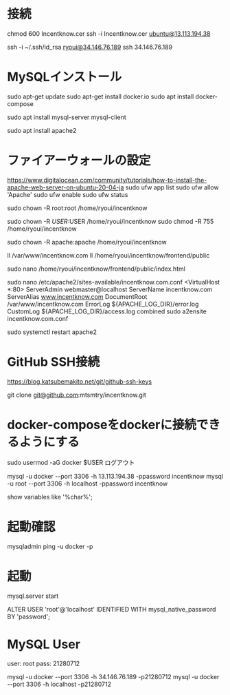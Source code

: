 # 接続
chmod 600 Incentknow.cer
ssh -i Incentknow.cer ubuntu@13.113.194.38

ssh -i ~/.ssh/id_rsa ryoui@34.146.76.189
ssh 34.146.76.189

# MySQLインストール
sudo apt-get update
sudo apt-get install docker.io
sudo apt install docker-compose

sudo apt install mysql-server mysql-client

sudo apt install apache2

# ファイアーウォールの設定
https://www.digitalocean.com/community/tutorials/how-to-install-the-apache-web-server-on-ubuntu-20-04-ja
sudo ufw app list 
sudo ufw allow 'Apache'
sudo ufw enable
sudo ufw status

sudo chown -R root:root /home/ryoui/incentknow

sudo chown -R $USER:$USER /home/ryoui/incentknow
sudo chmod -R 755 /home/ryoui/incentknow

sudo chown -R apache:apache /home/ryoui/incentknow

ll /var/www/incentknow.com
ll /home/ryoui/incentknow/frontend/public

sudo nano /home/ryoui/incentknow/frontend/public/index.html

sudo nano /etc/apache2/sites-available/incentknow.com.conf
<VirtualHost *:80>
    ServerAdmin webmaster@localhost
    ServerName incentknow.com
    ServerAlias www.incentknow.com
    DocumentRoot /var/www/incentknow.com
    ErrorLog ${APACHE_LOG_DIR}/error.log
    CustomLog ${APACHE_LOG_DIR}/access.log combined
</VirtualHost>
sudo a2ensite incentknow.com.conf

sudo systemctl restart apache2

# GitHub SSH接続
https://blog.katsubemakito.net/git/github-ssh-keys

git clone git@github.com:mtsmtry/incentknow.git

# docker-composeをdockerに接続できるようにする
sudo usermod -aG docker $USER
ログアウト

mysql -u docker --port 3306 -h 13.113.194.38 -ppassword incentknow
mysql -u root --port 3306 -h localhost -ppassword incentknow

show variables like '%char%';

# 起動確認
mysqladmin ping -u docker -p
# 起動
mysql.server start



ALTER USER 'root'@'localhost' IDENTIFIED WITH mysql_native_password BY 'password';


# MySQL User
user: root
pass: 21280712


mysql -u docker --port 3306 -h 34.146.76.189 -p21280712
mysql -u docker --port 3306 -h localhost -p21280712

